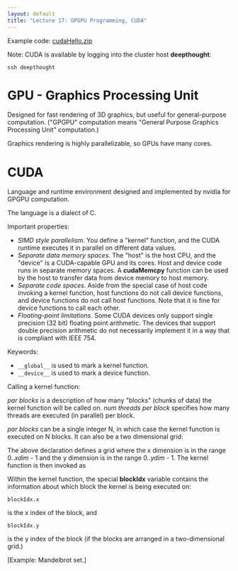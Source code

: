 ```yaml
---
layout: default
title: "Lecture 17: GPGPU Programming, CUDA"
---
```


Example code: [cudaHello.zip](cudaHello.zip)

Note: CUDA is available by logging into the cluster host **deepthought**:

    ssh deepthought

GPU - Graphics Processing Unit
==============================

Designed for fast rendering of 3D graphics, but useful for general-purpose computation. ("GPGPU" computation means "General Purpose Graphics Processing Unit" computation.)

Graphics rendering is highly parallelizable, so GPUs have many cores.

CUDA
====

Language and runtime environment designed and implemented by nvidia for GPGPU computation.

The language is a dialect of C.

Important properties:

-   *SIMD style parallelism*. You define a "kernel" function, and the CUDA runtime executes it in parallel on different data values.
-   *Separate data memory spaces*. The "host" is the host CPU, and the "device" is a CUDA-capable GPU and its cores. Host and device code runs in separate memory spaces. A **cudaMemcpy** function can be used by the host to transfer data from device memory to host memory.
-   *Separate code spaces*. Aside from the special case of host code invoking a kernel function, host functions do not call device functions, and device functions do not call host functions. Note that it is fine for device functions to call each other.
-   *Floating-point limitations.* Some CUDA devices only support single precision (32 bit) floating point arithmetic. The devices that support double precision arithmetic do not necessarily implement it in a way that is compliant with IEEE 754.

Keywords:

-   `__global__` is used to mark a kernel function.
-   `__device__` is used to mark a device function.

Calling a kernel function:

*par blocks* is a description of how many "blocks" (chunks of data) the kernel function will be called on. *num threads per block* specifies how many threads are executed (in parallel) per block.

*par blocks* can be a single integer N, in which case the kernel function is executed on N blocks. It can also be a two dimensional grid:

The above declaration defines a grid where the x dimension is in the range 0..*xdim* - 1 and the y dimension is in the range 0..*ydim* - 1. The kernel function is then invoked as

Within the kernel function, the special **blockIdx** variable contains the information about which block the kernel is being executed on:

    blockIdx.x

is the x index of the block, and

    blockIdx.y

is the y index of the block (if the blocks are arranged in a two-dimensional grid.)

[Example: Mandelbrot set.]
